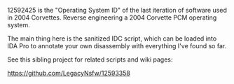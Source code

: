 12592425 is the "Operating System ID" of the last iteration of software used in 2004 Corvettes.
Reverse engineering a 2004 Corvette PCM operating system.

The main thing here is the sanitized IDC script, which can be loaded into IDA Pro to annotate your own disassembly with everything I've found so far.

See this sibling project for related scripts and wiki pages:

https://github.com/LegacyNsfw/12593358
